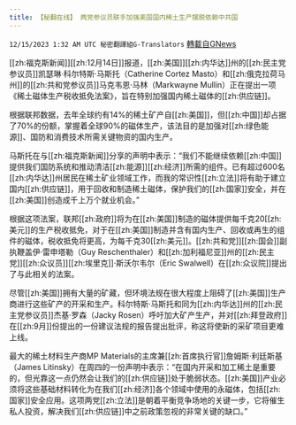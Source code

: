 ```yaml
---
title: 【秘翻在线】 两党参议员联手加强美国国内稀土生产摆脱依赖中共国
---
```

`12/15/2023 1:32 AM UTC 秘密翻譯組G-Translators` [轉載自GNews](https://gnews.org/articles/2110485)

[[zh:福克斯新闻]][[zh:12月14日]]报道，[[zh:美国]][[zh:内华达]]州的[[zh:民主党参议员]]凯瑟琳·科尔特斯·马斯托（Catherine Cortez Masto）和[[zh:俄克拉荷马州]]的[[zh:共和党参议员]]马克韦恩·马林（Markwayne Mullin）正在提出一项《稀土磁体生产税收抵免法案》，旨在特别加强国内稀土磁体的[[zh:供应链]]。

根据联邦数据，去年全球约有14%的稀土矿产自[[zh:美国]]，但[[zh:中国]]却占据了70%的份额，掌握着全球90%的磁体生产，该法目的是加强对[[zh:绿色能源]]、国防和消费技术所需关键物资的国内生产。

马斯托在与[[zh:福克斯新闻]]分享的声明中表示：“我们不能继续依赖[[zh:中国]]提供我们国防系统和推动清洁[[zh:能源]][[zh:经济]]所需的组件。已有超过600名[[zh:内华达]]州居民在稀土矿业领域工作，而我的常识性[[zh:立法]]将有助于建立国内[[zh:供应链]]，用于回收和制造稀土磁体，保护我们的[[zh:国家]]安全，并在[[zh:美国]]创造成千上万个就业机会。”

根据这项法案，联邦[[zh:政府]]将为在[[zh:美国]]制造的磁体提供每千克20[[zh:美元]]的生产税收抵免，对于在[[zh:美国]]制造并含有国内生产、回收或再生的组件的磁体，税收抵免将更高，为每千克30[[zh:美元]]。[[zh:共和党]][[zh:国会]]副执鞭盖伊·雷申塔勒（Guy Reschenthaler）和[[zh:加利福尼亚]]州的[[zh:民主党]][[zh:众议员]][[zh:埃里克]]·斯沃尔韦尔（Eric Swalwell）在[[zh:众议院]]提出了与此相关的法案。

尽管[[zh:美国]]拥有大量的矿藏，但环境法规在很大程度上阻碍了[[zh:美国]]生产商进行这些矿产的开采和生产。科尔特斯·马斯托和同为[[zh:内华达]]州的[[zh:民主党参议员]]杰基·罗森（Jacky Rosen）呼吁加大矿产生产，并对[[zh:拜登政府]]在[[zh:9月]]份提出的一份建议法规的报告提出批评，称这将使新的采矿项目更难上线。

最大的稀土材料生产商MP Materials的主席兼[[zh:首席执行官]]詹姆斯·利廷斯基（James Litinsky）在周四的一份声明中表示：“在国内开采和加工稀土是重要的，但光靠这一点仍然会让我们的[[zh:供应链]]处于脆弱状态。[[zh:美国]]产业必须将这些基础材料转化为在我们[[zh:经济]]各个领域中使用的永磁体，包括[[zh:国家]]安全应用。这项两党[[zh:立法]]是朝着平衡竞争场地的关键一步，它将催生私人投资，解决我们[[zh:供应链]]中之前政策忽视的非常关键的缺口。”
